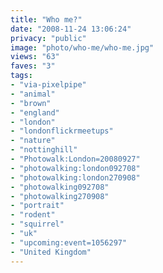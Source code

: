 ```yaml
---
title: "Who me?"
date: "2008-11-24 13:06:24"
privacy: "public"
image: "photo/who-me/who-me.jpg"
views: "63"
faves: "3"
tags:
- "via-pixelpipe"
- "animal"
- "brown"
- "england"
- "london"
- "londonflickrmeetups"
- "nature"
- "nottinghill"
- "Photowalk:London=20080927"
- "photowalking:london092708"
- "photowalking:london270908"
- "photowalking092708"
- "photowalking270908"
- "portrait"
- "rodent"
- "squirrel"
- "uk"
- "upcoming:event=1056297"
- "United Kingdom"
---
```

<a href="/photos/2008/11/24/who-me" rel="nofollow"></a>
